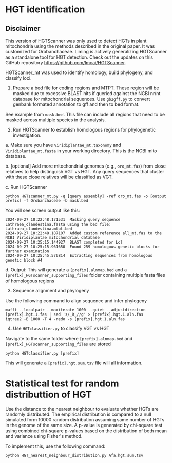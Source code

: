 # HGT identification
## Disclaimer
This version of HGTScanner was only used to detect HGTs in plant mitochondria using the methods described in the original paper. It was customized for Orobanchaceae. Liming is actively generalizing HGTScanner as a standalone tool for HGT detection. Check out the updates on this GitHub repository https://github.com/lmcai/HGTScanner.

HGTScanner_mt was used to identify homology, build phylogeny, and classify loci.

1. Prepare a bed file for coding regions and MTPT. These region will be masked due to excessive BLAST hits if queried against the NCBI nr/nt database for mitochondrial sequences. Use `gb2gff.py` to convert genbank formated annotation to gff and then to bed format.

See example from `mask.bed`. This file can include all regions that need to be masked across multiple species in the analysis.

2. Run HGTScanner to establish homologous regions for phylogenetic investigation. 

a. Make sure you have `Viridiplantae_mt.taxonomy` and `Viridiplantae_mt.fasta` in your working directory. This is the NCBI mito database. 

b. [optional] Add more mitochondrial genomes (e.g., `oro_mt.fas`) from close relatives to help distinguish VGT vs HGT. Any query sequences that cluster with these close relatives will be classified as VGT. 

c. Run HGTScanner

```
python HGTscanner_mt.py -q [query assembly] -ref oro_mt.fas -o [output prefix] -f Orobanchaceae -b mask.bed
```
You will see screen output like this:
```
2024-09-27 10:22:48.171531	Masking query sequence Lathraea_clandestina.fasta using the bed file: Lathraea_clandestina.mtpt.bed
2024-09-27 10:22:48.187107	Added custom reference all_mt.fas to the NCBI Viridiplantae mitochondrial database
2024-09-27 10:25:15.144927	BLAST completed for Lcl
2024-09-27 10:25:15.961650	Found 259 homologous genetic blocks for further examination
2024-09-27 10:25:45.576814	Extracting sequences from homologous genetic block #4

```
d. Output: This will generate a `[prefix].alnmap.bed` and a `[prefix]_HGTscanner_supporting_files` folder containing multiple fasta files of homologous regions

3. Sequence alignment and phylogeny

Use the following command to align sequence and infer phylogeny
```
mafft --localpair --maxiterate 1000 --quiet --adjustdirection [prefix].hgt.1.fas | sed 's/_R_//g' > [prefix].hgt.1.aln.fas
iqtree2 -B 1000 -T 4 -redo -s [prefix].hgt.1.aln.fas
```

4. Use `HGTclassifier.py` to classify VGT vs HGT

Navigate to the same folder where `[prefix].alnmap.bed` and `[prefix]_HGTscanner_supporting_files` are stored
```
python HGTclassifier.py [prefix]
```

This will generate a `[prefix].hgt.sum.tsv` file will all information.

# Statistical test for random distributtion of HGT

Use the distance to the nearest neighbour to evaluate whether HGTs are randomly distributed. The empirical distribution is compared to a null simulated form 10000 random distribution assuming same number of HGTs in the genome of the same size. A p-value is generated by chi-square test using  combined chi-square p-values based on the distribution of both mean and variance using Fisher's method.

To implement this, use the following command:
```
python HGT_nearest_neighbour_distribution.py Afa.hgt.sum.tsv
```
